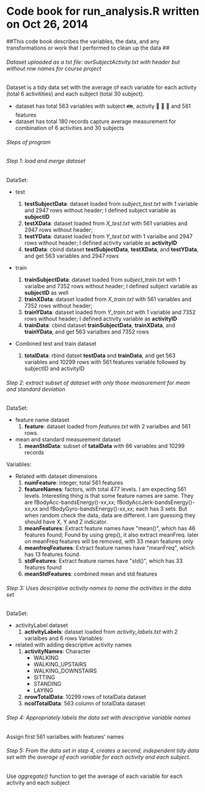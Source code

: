 # Code book for run_analysis.R written on Oct 26, 2014 #
##This code book describes the variables, the data, and any transformations or work that I performed to clean up the data ##

###### Dataset uploaded as a txt file: *avrSubjectActivity.txt* with header but without row names for course project #######
Dataset is a tidy data set with the average of each variable for each activity (total 6 activitities) and each subject (total 30 subject).
* dataset has total 563 variables with subject :family:, activity :walking: :running: :couple: and 561 features
* dataset has total 180 records capture average measurement for combination of 6 activities and 30 subjects 

###### Steps of program ######
###### Step 1: load and merge dataset ######
DataSet:
* test
	1. **testSubjectData**: dataset loaded from *subject_test.txt* with 1 variable and 2947 rows without header; I defined subject variable as **subjectID**
	2. **testXData**: dataset loaded from *X_test.txt* with 561 variables and 2947 rows without header; 
	3. **testYData**: dataset loaded from *Y_test.txt* with 1 varialbe and 2947 rows without header; I defined activity variable as **activityID**
	4. **testData**: cbind dataset **testSubjectData**, **testXData**, and **testYData**, and get 563 variables and 2947 rows
* train
	1. **trainSubjectData**: dataset loaded from *subject_train.txt* with 1 varialbe and 7352 rows without header; I defined subject variable as **subjectID** as well
	2. **trainXData**: dataset loaded from *X_train.txt* with 561 variables and 7352 rows without header;
	3. **trainYData**: dataset loaded from *Y_train.txt* with 1 variable and 7352 rows without header; I defined activity variable as **activityID**
	4. **trainData**: cbind dataset **trainSubjectData**, **trainXData**, and **trainYData**, and get 563 varialbes and 7352 rows
	
* Combined test and train dataset
	1. **totalData**: rbind datset **testData** and **trainData**, and get 563 variables and 10299 rows with 561 features variable followed by subjectID and activityID	

###### Step 2: extract subset of dataset with only those measurement for mean and standard deviation ######
DataSet:
* feature name dataset
	1. **feature**: dataset loaded from *features.txt* with 2 varialbes and 561 rows.
* mean and standard measurement dataset
	1. **meanStdData**: subset of **tatalData** with 66 variables and 10299 records
	
Variables:
* Related with dataset dimensions
	1. **numFeature**: integer, total 561 features 
	2. **featureNames**: factors, with total 477 levels. I am expecting 561 levels. Interesting thing is that some feature names are same. They are fBodyAcc-bandsEnergy()-xx,xx; fBodyAccJerk-bandsEnergy()-xx,xx and fBodyGyro-bandsEnergy()-xx,xx; each has 3 sets. But when random check the data, data are different.  I am guessing they should have X, Y and Z indicator.
	3. **meanFeatures**: Extract feature names have "mean()", which has 46 features found; Found by using grep(), it also extract meanFreq. later on meanFreq features will be removed, with 33 mean features only
	4. **meanfreqFeatures**: Extract feature names have "meanFreq", which has 13 features found.
	5. **stdFeatures**: Extract feature names have "std()", which has 33 features found
	6. **meanStdFeatures**: combined mean and std features

###### Step 3: Uses descriptive activity names to name the activities in the data set ######
DataSet:
* activityLabel dataset
	1. **activityLabels**: dataset loaded from *activity_labels.txt* with 2 varialbes and 6 rows
Variables:
* related with adding descriptive activity names
	1. **activityNames**: Character 
		* WALKING 			
		* WALKING_UPSTAIRS
		* WALKING_DOWNSTAIRS
		* SITTING
		* STANDING
		* LAYING
	2. **nrowTotalData**: 10299 rows of totalData dataset
	3. **ncolTotalData**: 563 column of totalData dataset
	
###### Step 4: Appropriately labels the data set with descriptive variable names ######
Assign first 561 varialbes with features' names

###### Step 5: From the data set in step 4, creates a second, independent tidy data set with the average of each variable for each activity and each subject.  ######
Use *aggregate()* function to get the average of each variable for each activity and each subject


 
